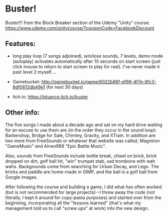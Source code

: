 # Buster!

Buster!!! from the Block Breaker section of the Udemy "Unity" course: https://www.udemy.com/unitycourse/?couponCode=FacebookDiscount




## Features:

* long play loop (7 songs adjoined), win/lose sounds, 7 levels, demo mode (autoplay) activates automatically after 10 seconds on start screen (just click mouse to return to start screen to play for real). I've never made it past level 2 myself....

* Gamebucket: http://gamebucket.io/game/6022b86f-ef98-4f7e-9fc3-8df0612db49e1 (for next 30 days)

* Itch.io: https://tdvance.itch.io/buster

## Other info: 

The five songs I made about a decade ago and sat on my hard drive waiting for an excuse to use them are (in the order they occur in the sound loop): Barbershop, Bridge for Sale, Chimley, Gravity, and XTrain.  In addition are two more from FreeSounds or whatever that website was called, Magntron "GameMusic" and Airwolf89 "Epic Battle Music".

Also, sounds from FreeSounds include bottle break, chisel on brick, brick dropped on dirt, golf ball hit, "win" trumpet stab, sad trombone with wah wahs.  Backgrounds come from searching for Urban Decay, and Lego.  The bricks and paddle are home-made in GIMP, and the ball is a golf ball from Google images.

After following the course and building a game, I did what has often worked (but is not recommended for large projects)--I threw away the code (not literally, I kept it around for copy-pasta purposes) and started over from the beginning, incorporating all the "lessons learned" (that's what my management told us to call "screw ups" at work) into the new design. 